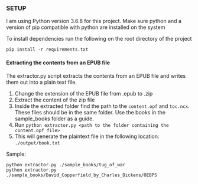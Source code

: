 ### SETUP
I am using Python version 3.6.8 for this project. Make sure python and a version of pip compatible with python are installed on the system

To install dependencies run the following on the root directory of the project
```
pip install -r requirements.txt
```

#### Extracting the contents from an EPUB file
The extractor.py script extracts the contents from an EPUB file and writes them out into a plain text file.
1. Change the extension of the EPUB file from .epub to .zip
1. Extract the content of the zip file
1. Inside the extracted folder find the path to the `content.opf` and `toc.ncx`. These files should be in the same folder. Use the books in the sample_books folder as a guide.
1. Run `python extractor.py <path to the folder containing the content.opf file>`
1. This will generate the plaintext file in the following location: `./output/book.txt`

Sample:
```
python extractor.py ./sample_books/tug_of_war
python extractor.py ./sample_books/David_Copperfield_by_Charles_Dickens/OEBPS
```